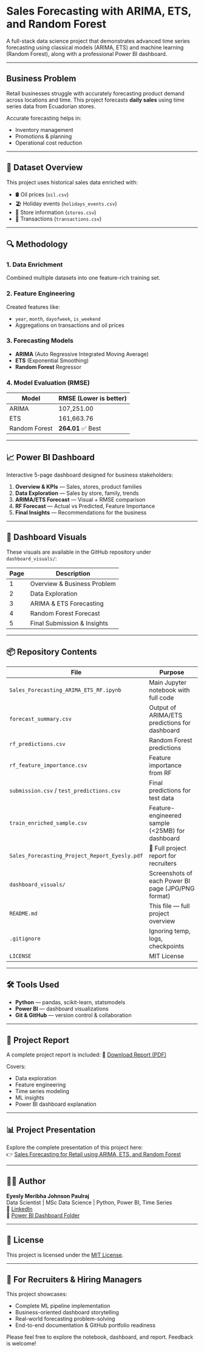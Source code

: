 # Sales Forecasting with ARIMA, ETS, and Random Forest

A full-stack data science project that demonstrates advanced time series forecasting using classical models (ARIMA, ETS) and machine learning (Random Forest), along with a professional Power BI dashboard.

---

## Business Problem

Retail businesses struggle with accurately forecasting product demand across locations and time. This project forecasts **daily sales** using time series data from Ecuadorian stores.

Accurate forecasting helps in:
- Inventory management
- Promotions & planning
- Operational cost reduction

---

## 📁 Dataset Overview

This project uses historical sales data enriched with:
- 🛢️ Oil prices (`oil.csv`)
- 🏖️ Holiday events (`holidays_events.csv`)
- 🏬 Store information (`stores.csv`)
- 🧾 Transactions (`transactions.csv`)

---

## 🔍 Methodology

### 1. Data Enrichment
Combined multiple datasets into one feature-rich training set.

### 2. Feature Engineering
Created features like:
- `year`, `month`, `dayofweek`, `is_weekend`
- Aggregations on transactions and oil prices

### 3. Forecasting Models
- **ARIMA** (Auto Regressive Integrated Moving Average)
- **ETS** (Exponential Smoothing)
- **Random Forest** Regressor

### 4. Model Evaluation (RMSE)

| Model          | RMSE (Lower is better) |
|----------------|------------------------|
| ARIMA          | 107,251.00             |
| ETS            | 161,663.76             |
| Random Forest  | **264.01** ✅ Best     |

---

## 📈 Power BI Dashboard

Interactive 5-page dashboard designed for business stakeholders:

1. **Overview & KPIs** — Sales, stores, product families  
2. **Data Exploration** — Sales by store, family, trends  
3. **ARIMA/ETS Forecast** — Visual + RMSE comparison  
4. **RF Forecast** — Actual vs Predicted, Feature Importance  
5. **Final Insights** — Recommendations for the business  

---

## 📸 Dashboard Visuals

These visuals are available in the GitHub repository under `dashboard_visuals/`:

| Page | Description                          |
|------|--------------------------------------|
| 1    | Overview & Business Problem          |
| 2    | Data Exploration                     |
| 3    | ARIMA & ETS Forecasting              |
| 4    | Random Forest Forecast               |
| 5    | Final Submission & Insights          |

---

## 📦 Repository Contents

| File                                      | Purpose                                                    |
|-----------------------------------------------|--------------------------------------------------------|
| `Sales_Forecasting_ARIMA_ETS_RF.ipynb`        | Main Jupyter notebook with full code                   |
| `forecast_summary.csv`                        | Output of ARIMA/ETS predictions for dashboard          |
| `rf_predictions.csv`                          | Random Forest predictions                              |
| `rf_feature_importance.csv`                   | Feature importance from RF                             |
| `submission.csv` / `test_predictions.csv`     | Final predictions for test data                        |
| `train_enriched_sample.csv`                   | Feature-engineered sample (<25MB) for dashboard        |
| `Sales_Forecasting_Project_Report_Eyesly.pdf` | 📘 Full project report for recruiters                  |
| `dashboard_visuals/`                          | Screenshots of each Power BI page (JPG/PNG format)     |
| `README.md`                                   | This file — full project overview                      |
| `.gitignore`                                  | Ignoring temp, logs, checkpoints                       |
| `LICENSE`                                     | MIT License                                            |

---

## 🛠️ Tools Used

- **Python** — pandas, scikit-learn, statsmodels
- **Power BI** — dashboard visualizations
- **Git & GitHub** — version control & collaboration

---

## 📘 Project Report

A complete project report is included:
📄 [Download Report (PDF)](Sales_Forecasting_Project_Report_Eyesly.pdf)

Covers:
- Data exploration
- Feature engineering
- Time series modeling
- ML insights
- Power BI dashboard explanation

---

## 📊 Project Presentation

Explore the complete presentation of this project here:  
👉 [Sales Forecasting for Retail using ARIMA, ETS, and Random Forest](https://gamma.app/docs/Sales-Forecasting-for-Retail-using-ARIMA-ETS-and-Random-Forest-en841ffzrm5g4dm)

------------

## 👩‍💻 Author

**Eyesly Meribha Johnson Paulraj**  
Data Scientist | MSc Data Science | Python, Power BI, Time Series  
📎 [LinkedIn](https://www.linkedin.com/in/eyesly-meribha-johnson-paulraj-7a8b49221)  
📂 [Power BI Dashboard Folder](https://drive.google.com/drive/u/0/folders/1SA_Tl1PJRE7xYKICO3M07leajcOfvjiT)

---

## 📄 License

This project is licensed under the [MIT License](LICENSE).

---

## 💼 For Recruiters & Hiring Managers

This project showcases:
- Complete ML pipeline implementation
- Business-oriented dashboard storytelling
- Real-world forecasting problem-solving
- End-to-end documentation & GitHub portfolio readiness

Please feel free to explore the notebook, dashboard, and report. Feedback is welcome!

